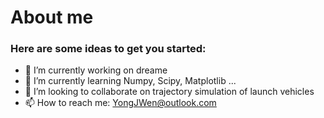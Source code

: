 # **About me**

### Here are some ideas to get you started:

 - 🔭 I’m currently working on dreame
 - 🌱 I’m currently learning Numpy, Scipy, Matplotlib ...
 - 👯 I’m looking to collaborate on trajectory simulation of launch vehicles
 - 📫 How to reach me: YongJWen@outlook.com
